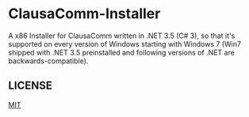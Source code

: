 # ClausaComm-Installer
A x86 Installer for ClausaComm written in .NET 3.5 (C# 3), so that it's supported on every version of Windows starting with Windows 7 (Win7 shipped with .NET 3.5
preinstalled and following versions of .NET are backwards-compatible).

## LICENSE
[MIT](https://opensource.org/licenses/MIT)

